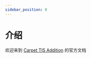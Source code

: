 ```yaml
---
sidebar_position: 0
---
```


# 介绍

欢迎来到 [Carpet TIS Addition](https://github.com/TISUnion/Carpet-TIS-Addition) 的官方文档

